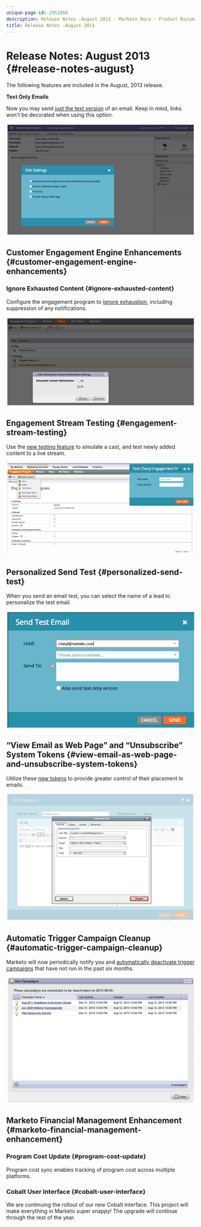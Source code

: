 ```yaml
---
unique-page-id: 2951058
description: Release Notes -August 2013 - Marketo Docs - Product Documentation
title: Release Notes -August 2013
---
```


# Release Notes: August 2013 {#release-notes-august}

The following features are included in the August, 2013 release.

**Text Only Emails**

Now you may send [just the text version](/help/marketo/product-docs/email-marketing/general/creating-an-email/create-a-text-only-email.md) of an email. Keep in mind, links won't be decorated when using this option.

![](assets/image2014-9-22-16-3a34-3a15.png)

## Customer Engagement Engine Enhancements {#customer-engagement-engine-enhancements}

### Ignore Exhausted Content {#ignore-exhausted-content}

Configure the engagement program to [ignore exhaustion](/help/marketo/product-docs/email-marketing/drip-nurturing/using-engagement-programs/disable-and-enable-exhausted-content-notifications.md), including suppression of any notifications.

![](assets/image2014-9-22-16-3a34-3a37.png)

## Engagement Stream Testing {#engagement-stream-testing}

Use the [new testing feature](/help/marketo/product-docs/email-marketing/drip-nurturing/engagement-program-streams/test-an-engagement-stream.md) to simulate a cast, and test newly added content to a live stream.

![](assets/image2014-9-22-16-3a34-3a56.png)

## Personalized Send Test {#personalized-send-test}

When you send an email test, you can select the name of a lead to personalize the test email.

![](assets/image2014-9-22-16-3a35-3a15.png)

## “View Email as Web Page” and “Unsubscribe” System Tokens {#view-email-as-web-page-and-unsubscribe-system-tokens}

Utilize these [new tokens](/help/marketo/product-docs/email-marketing/general/using-tokens/system-tokens-glossary.md) to provide greater control of their placement in emails.

![](assets/image2014-9-22-16-3a35-3a38.png)

## Automatic Trigger Campaign Cleanup {#automatic-trigger-campaign-cleanup}

Marketo will now periodically notify you and [automatically deactivate trigger campaigns](/help/marketo/product-docs/core-marketo-concepts/smart-campaigns/using-smart-campaigns/automatic-trigger-campaign-cleanup.md) that have not run in the past six months.

![](assets/image2014-9-22-16-3a36-3a2.png)

## Marketo Financial Management Enhancement {#marketo-financial-management-enhancement}

### Program Cost Update  {#program-cost-update}

Program cost sync enables tracking of program cost across multiple platforms.

### Cobalt User Interface {#cobalt-user-interface}

We are continuing the rollout of our new Cobalt interface. This project will make everything in Marketo super snappy! The upgrade will continue through the rest of the year.

